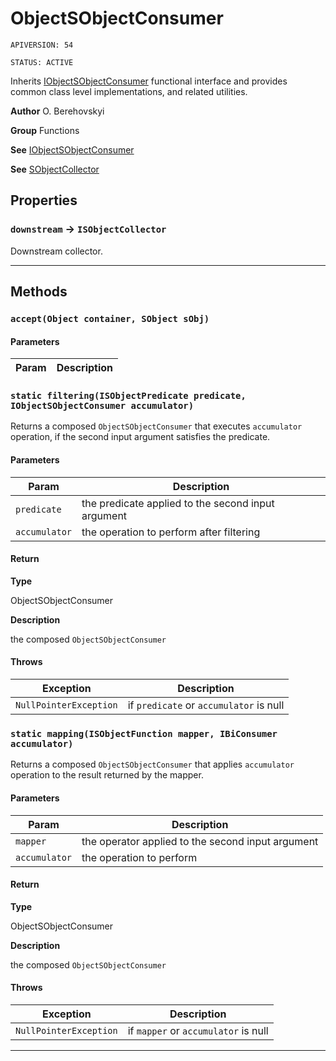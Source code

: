 # ObjectSObjectConsumer

`APIVERSION: 54`

`STATUS: ACTIVE`

Inherits [IObjectSObjectConsumer](/docs/Functional-Interfaces/IObjectSObjectConsumer.md) functional interface and provides common class level implementations, and related utilities.


**Author** O. Berehovskyi


**Group** Functions


**See** [IObjectSObjectConsumer](/docs/Functional-Interfaces/IObjectSObjectConsumer.md)


**See** [SObjectCollector](/docs/Collectors/SObjectCollector.md)

## Properties

### `downstream` → `ISObjectCollector`


Downstream collector.

---
## Methods
### `accept(Object container, SObject sObj)`
#### Parameters
|Param|Description|
|---|---|

### `static filtering(ISObjectPredicate predicate, IObjectSObjectConsumer accumulator)`

Returns a composed `ObjectSObjectConsumer` that executes `accumulator` operation, if the second input argument satisfies the predicate.

#### Parameters
|Param|Description|
|---|---|
|`predicate`|the predicate applied to the second input argument|
|`accumulator`|the operation to perform after filtering|

#### Return

**Type**

ObjectSObjectConsumer

**Description**

the composed `ObjectSObjectConsumer`

#### Throws
|Exception|Description|
|---|---|
|`NullPointerException`|if `predicate` or `accumulator` is null|

### `static mapping(ISObjectFunction mapper, IBiConsumer accumulator)`

Returns a composed `ObjectSObjectConsumer` that applies `accumulator` operation to the result returned by the mapper.

#### Parameters
|Param|Description|
|---|---|
|`mapper`|the operator applied to the second input argument|
|`accumulator`|the operation to perform|

#### Return

**Type**

ObjectSObjectConsumer

**Description**

the composed `ObjectSObjectConsumer`

#### Throws
|Exception|Description|
|---|---|
|`NullPointerException`|if `mapper` or `accumulator` is null|

---
